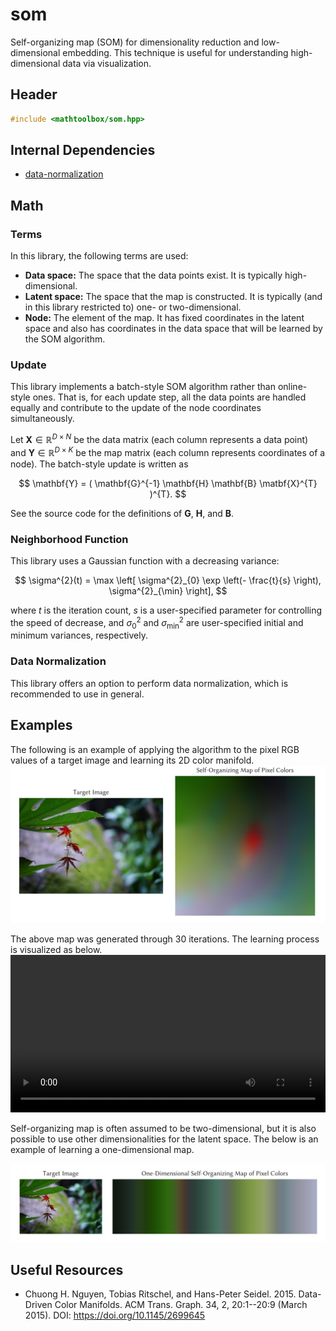 # som

Self-organizing map (SOM) for dimensionality reduction and low-dimensional embedding. This technique is useful for understanding high-dimensional data via visualization.

## Header

```cpp
#include <mathtoolbox/som.hpp>
```

## Internal Dependencies

- [data-normalization](../data-normalization)

## Math

### Terms

In this library, the following terms are used:

- __Data space:__ The space that the data points exist. It is typically high-dimensional.
- __Latent space:__ The space that the map is constructed. It is typically (and in this library restricted to) one- or two-dimensional.
- __Node:__ The element of the map. It has fixed coordinates in the latent space and also has coordinates in the data space that will be learned by the SOM algorithm.

### Update

This library implements a batch-style SOM algorithm rather than online-style ones. That is, for each update step, all the data points are handled equally and contribute to the update of the node coordinates simultaneously.

Let $\mathbf{X} \in \mathbb{R}^{D \times N}$ be the data matrix (each column represents a data point) and $\mathbf{Y} \in \mathbb{R}^{D \times K}$ be the map matrix (each column represents coordinates of a node). The batch-style update is written as

$$
\mathbf{Y} = ( \mathbf{G}^{-1} \mathbf{H} \mathbf{B} \matbf{X}^{T} )^{T}.
$$

See the source code for the definitions of $\mathbf{G}$, $\mathbf{H}$, and $\mathbf{B}$.

### Neighborhood Function

This library uses a Gaussian function with a decreasing variance:

$$
\sigma^{2}(t) = \max \left[ \sigma^{2}_{0} \exp \left(- \frac{t}{s} \right), \sigma^{2}_{\min} \right],
$$

where $t$ is the iteration count, $s$ is a user-specified parameter for controlling the speed of decrease, and $\sigma^{2}_{0}$ and $\sigma^{2}_{\min}$ are user-specified initial and minimum variances, respectively.

### Data Normalization

This library offers an option to perform data normalization, which is recommended to use in general.

## Examples

The following is an example of applying the algorithm to the pixel RGB values of a target image and learning its 2D color manifold.
![](./som/som-image.jpg)

The above map was generated through 30 iterations. The learning process is visualized as below.
<video width="100%" src="./som-image.mp4" controls autoplay loop type="video/mp4">(Your browser doesn't support video playing.)</video>

Self-organizing map is often assumed to be two-dimensional, but it is also possible to use other dimensionalities for the latent space. The below is an example of learning a one-dimensional map.

![](./som/som-image-1d.jpg)

## Useful Resources

- Chuong H. Nguyen, Tobias Ritschel, and Hans-Peter Seidel. 2015. Data-Driven Color Manifolds. ACM Trans. Graph. 34, 2, 20:1--20:9 (March 2015). DOI: <https://doi.org/10.1145/2699645>
